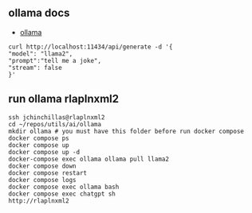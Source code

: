 ## ollama docs

- [ollama](https://github.com/jmorganca/ollama)

```
curl http://localhost:11434/api/generate -d '{
"model": "llama2",
"prompt":"tell me a joke",
"stream": false
}'

```

## run ollama rlaplnxml2

```
ssh jchinchillas@rlaplnxml2
cd ~/repos/utils/ai/ollama
mkdir ollama # you must have this folder before run docker compose
docker compose ps
docker compose up
docker compose up -d
docker-compose exec ollama ollama pull llama2
docker compose down
docker compose restart
docker compose logs
docker compose exec ollama bash
docker compose exec chatgpt sh
http://rlaplnxml2
```
